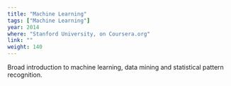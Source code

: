 ```yaml
---
title: "Machine Learning"
tags: ["Machine Learning"]
year: 2014
where: "Stanford University, on Coursera.org"
link: ""
weight: 140
---
```

Broad introduction to machine learning, data mining and statistical pattern recognition.